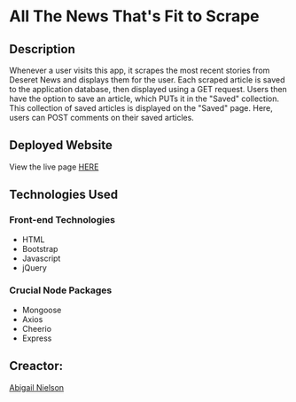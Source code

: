 # All The News That's Fit to Scrape

## Description
Whenever a user visits this app, it scrapes the most recent stories from Deseret News and displays them for the user. Each scraped article is saved to the application database, then displayed using a GET request. Users then have the option to save an article, which PUTs it in the "Saved" collection. This collection of saved articles is displayed on the "Saved" page. Here, users can POST comments on their saved articles.

## Deployed Website
View the live page <a href="#">HERE</a>

## Technologies Used
### Front-end Technologies 
* HTML
* Bootstrap
* Javascript
* jQuery
### Crucial Node Packages
* Mongoose
* Axios
* Cheerio
* Express

## Creactor:
<a href="https://github.com/aanielson">Abigail Nielson</a> <br>